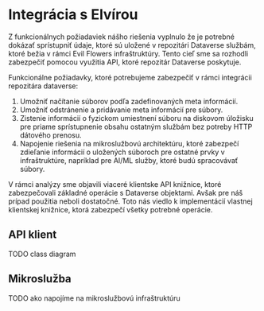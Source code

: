 # Integrácia s Elvírou
Z funkcionálnych požiadaviek nášho riešenia vyplnulo že je potrebné dokázať sprístupniť údaje, ktoré sú uložené v repozitári Dataverse službám, ktoré bežia v rámci Evil Flowers infraštruktúry. Tento cieľ sme sa rozhodli zabezpečiť pomocou využitia API, ktoré repozitár Dataverse poskytuje. 

Funkcionálne požiadavky, ktoré potrebujeme zabezpečiť v rámci integrácii repozitára dataverse: 
1. Umožniť načítanie súborov podľa zadefinovaných meta informácií.
2. Umožniť odstránenie a pridávanie meta informácií pre súbory.
3. Zistenie informácií o fyzickom umiestnení súboru na diskovom úložisku pre priame sprístupnenie obsahu ostatným službám bez potreby HTTP dátového prenosu.
4. Napojenie riešenia na mikroslužbovú architektúru, ktoré zabezpečí zdieľanie informácií o uložených súboroch pre ostatné prvky v infraštruktúre, napríklad pre AI/ML služby, ktoré budú spracovávať súbory. 

V rámci analýzy sme objavili viaceré klientske API knižnice, ktoré zabezpečovali základné operácie s Dataverse objektami. Avšak pre náš prípad použitia neboli dostatočné. Toto nás viedlo k implementácií vlastnej klientskej knižnice, ktorá zabezpečí všetky potrebné operácie. 

## API klient
TODO class diagram

## Mikroslužba
TODO ako napojíme na mikroslužbovú infraštruktúru

